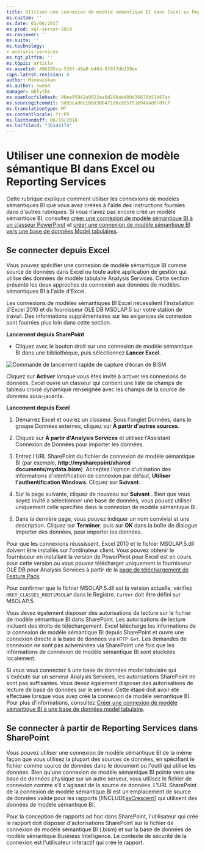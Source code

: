 ```yaml
---
title: Utiliser une connexion de modèle sémantique BI dans Excel ou Reporting Services | Documents Microsoft
ms.custom: ''
ms.date: 03/06/2017
ms.prod: sql-server-2014
ms.reviewer: ''
ms.suite: ''
ms.technology:
- analysis-services
ms.tgt_pltfrm: ''
ms.topic: article
ms.assetid: 486195ca-530f-49e8-b40d-0f817db159ee
caps.latest.revision: 8
author: Minewiskan
ms.author: owend
manager: mblythe
ms.openlocfilehash: 00ee95942a8022ee8d299ab400d36676b51467ab
ms.sourcegitcommit: 5dd5cad0c1bbd308471d6c885f516948ad67dfcf
ms.translationtype: MT
ms.contentlocale: fr-FR
ms.lasthandoff: 06/19/2018
ms.locfileid: "36144174"
---
```

# <a name="use-a-bi-semantic-model-connection-in-excel-or-reporting-services"></a>Utiliser une connexion de modèle sémantique BI dans Excel ou Reporting Services
  Cette rubrique explique comment utiliser les connexions de modèles sémantiques BI que vous avez créées à l'aide des instructions fournies dans d'autres rubriques. Si vous n’avez pas encore créé un modèle sémantique BI, consultez [créer une connexion de modèle sémantique BI à un classeur PowerPivot](create-a-bi-semantic-model-connection-to-a-power-pivot-workbook.md) et [créer une connexion de modèle sémantique BI vers une base de données Model tabulaires](create-a-bi-semantic-model-connection-to-a-tabular-model-database.md).  
  
##  <a name="bkmk_connect"></a> Se connecter depuis Excel  
 Vous pouvez spécifier une connexion de modèle sémantique BI comme source de données dans Excel ou toute autre application de gestion qui utilise des données de modèle tabulaire Analysis Services. Cette section présente les deux approches de connexion aux données de modèles sémantiques BI à l'aide d'Excel.  
  
 Les connexions de modèles sémantiques BI Excel nécessitent l'installation d'Excel 2010 et du fournisseur OLE DB MSOLAP.5 sur votre station de travail. Des informations supplémentaires sur les exigences de connexion sont fournies plus loin dans cette section.  
  
 **Lancement depuis SharePoint**  
  
-   Cliquez avec le bouton droit sur une connexion de modèle sémantique BI dans une bibliothèque, puis sélectionnez **Lancer Excel**.  
  
 ![Commande de lancement rapide de capture d’écran de BISM](../media/ssas-bism-quicklaunch.gif "commande de lancement rapide de capture d’écran de BISM")  
  
 Cliquez sur **Activer** lorsque vous êtes invité à activer les connexions de données. Excel ouvre un classeur qui contient une liste de champs de tableau croisé dynamique renseignée avec les champs de la source de données sous-jacente.  
  
 **Lancement depuis Excel**  
  
1.  Démarrez Excel et ouvrez un classeur. Sous l'onglet Données, dans le groupe Données externes, cliquez sur **À partir d'autres sources**.  
  
2.  Cliquez sur **À partir d'Analysis Services** et utilisez l'Assistant Connexion de Données pour importer les données.  
  
3.  Entrez l’URL SharePoint du fichier de connexion de modèle sémantique BI (par exemple,  **http://mysharepoint/shared documents/mydata.bism**). Acceptez l'option d'utilisation des informations d'identification de connexion par défaut, **Utiliser l'authentification Windows**. Cliquez sur **Suivant**.  
  
4.  Sur la page suivante, cliquez de nouveau sur **Suivant** . Bien que vous soyez invité à sélectionner une base de données, vous pouvez utiliser uniquement celle spécifiée dans la connexion de modèle sémantique BI.  
  
5.  Dans la dernière page, vous pouvez indiquer un nom convivial et une description. Cliquez sur **Terminer**, puis sur **OK** dans la boîte de dialogue Importer des données, pour importer les données.  
  
 Pour que les connexions réussissent, Excel 2010 et le fichier MSOLAP.5.dll doivent être installés sur l'ordinateur client. Vous pouvez obtenir le fournisseur en installant la version de PowerPivot pour Excel est en cours pour cette version ou vous pouvez télécharger uniquement le fournisseur OLE DB pour Analysis Services à partir de la [page de téléchargement de Feature Pack](http://go.microsoft.com/fwlink/?linkid=214066).  
  
 Pour confirmer que le fichier MSOLAP.5.dll est la version actuelle, vérifiez `HKEY_CLASSES_ROOT\MSOLAP` dans le Registre. `CurVer` doit être défini sur MSOLAP.5.  
  
 Vous devez également disposer des autorisations de lecture sur le fichier de modèle sémantique BI dans SharePoint. Les autorisations de lecture incluent des droits de téléchargement. Excel télécharge les informations de la connexion de modèle sémantique BI depuis SharePoint et ouvre une connexion directe à la base de données via `HTTP Get`. Les demandes de connexion ne sont pas acheminées via SharePoint une fois que les informations de connexion de modèle sémantique BI sont stockées localement.  
  
 Si vous vous connectez à une base de données model tabulaire qui s'exécute sur un serveur Analysis Services, les autorisations SharePoint ne sont pas suffisantes. Vous devez également disposer des autorisations de lecture de base de données sur le serveur. Cette étape doit avoir été effectuée lorsque vous avez créé la connexion de modèle sémantique BI. Pour plus d’informations, consultez [Créer une connexion de modèle sémantique BI à une base de données model tabulaire](create-a-bi-semantic-model-connection-to-a-tabular-model-database.md).  
  
##  <a name="bkmk_use"></a> Se connecter à partir de Reporting Services dans SharePoint  
 Vous pouvez utiliser une connexion de modèle sémantique BI de la même façon que vous utilisez la plupart des sources de données, en spécifiant le fichier comme source de données dans le document ou l'outil qui utilise les données. Bien qu'une connexion de modèle sémantique BI pointe vers une base de données physique sur un autre serveur, vous utilisez le fichier de connexion comme s'il s'agissait de la source de données. L'URL SharePoint de la connexion de modèle sémantique BI est un emplacement de source de données valide pour les rapports [!INCLUDE[ssCrescent](../../includes/sscrescent-md.md)] qui utilisent des données de modèle sémantique BI.  
  
 Pour la conception de rapports ad hoc dans SharePoint, l'utilisateur qui crée le rapport doit disposer d'autorisations SharePoint sur le fichier de connexion de modèle sémantique BI (.bism) et sur la base de données de modèle sémantique Business Intelligence. Le contexte de sécurité de la connexion est l'utilisateur interactif qui crée le rapport.  
  
  